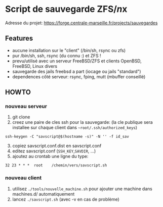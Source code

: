 # Script de sauvegarde ZFS/*n*x

 Adresse du projet: https://forge.centrale-marseille.fr/projects/sauvegardes

## Features

- aucune installation sur le "client" (/bin/sh, rsync ou zfs)
- pur /bin/sh, ssh, rsync (du connu :) et ZFS !
- prevu/utilisé avec un serveur FreeBSD/ZFS et clients OpenBSD, FreeBSD, Linux divers
- sauvegarde des jails freebsd a part (iocage ou jails "standard")
- dependences côté serveur: rsync, fping, mutt (mbuffer conseillé)

## HOWTO

### nouveau serveur
1. git clone
2. creez une paire de cles ssh pour la sauvegarde: (la cle publique sera installee sur chaque client dans `~root/.ssh/authorized_keys`)

  `ssh-keygen -C "savscript@$(hostname -s)" -N '' -f id_sav`

3. copiez savscript.conf.dist en savscript.conf
4. editez savscript.conf (`SSH_KEY`,`SAVDIR`, …)
5. ajoutez au crontab une ligne du type:

  `32 23 * * *	root	/chemin/vers/savscript.sh`
 

### nouveau client
1. utilisez `./tools/nouvelle_machine.sh` pour ajouter une machine dans machines.d/ automatiquement
2. lancez `./savscript.sh` (avec -v en cas de problème)


